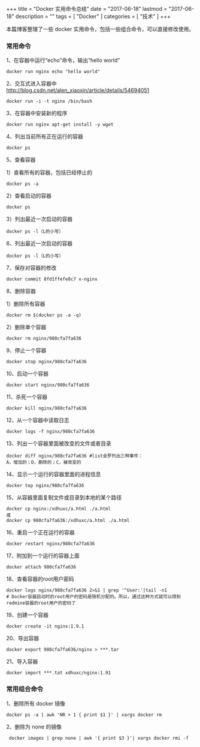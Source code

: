 +++
title = "Docker 实用命令总结"
date = "2017-06-18"
lastmod = "2017-06-18"
description = ""
tags = [
    "Docker"
]
categories = [
     "技术"
]
+++

本篇博客整理了一些 docker 实用命令，包括一些组合命令，可以直接修改使用。

<!--more-->

### 常用命令
1、在容器中运行“echo”命令，输出“hello world”
```
docker run nginx echo "hello world"
```
2、交互式进入容器中 http://blog.csdn.net/alen_xiaoxin/article/details/54694051
```
docker run -i -t nginx /bin/bash
```
3、在容器中安装新的程序
```
docker run nginx apt-get install -y wget
```
4、列出当前所有正在运行的容器
```
docker ps
```
5、查看容器

1）查看所有的容器，包括已经停止的
```
docker ps -a
```
2）查看启动的容器
```
docker ps
```
3）列出最近一次启动的容器
```
docker ps -l（L的小写）
```
6、列出最近一次启动的容器
```
docker ps -l（L的小写）
```
7、保存对容器的修改
```
docker commit 8fd1ffefe8c7 x-nginx
```
8、删除容器

1）删除所有容器
```
docker rm $(docker ps -a -q)
```
2）删除单个容器
```
docker rm nginx/980cfa7fa636
```
9、停止一个容器
```
docker stop nginx/980cfa7fa636
```
10、启动一个容器
```
docker start nginx/980cfa7fa636
```
11、杀死一个容器
```
docker kill nginx/980cfa7fa636
```
12、从一个容器中读取日志
```
docker logs -f nginx/980cfa7fa636
```
13、列出一个容器里面被改变的文件或者目录
```
docker diff nginx/980cfa7fa636 #list会罗列出三种事件：
A，增加的；D，删除的；C，被改变的
```
14、显示一个运行的容器里面的进程信息
```
docker top nginx/980cfa7fa636
```
15、从容器里面复制文件或目录到本地的某个路径
```
docker cp nginx:/xdhuxc/a.html ./a.html
或
docker cp 980cfa7fa636:/xdhuxc/a.html ./a.html
```
16、重启一个正在运行的容器
```
docker restart nginx/980cfa7fa636
```
17、附加到一个运行的容器上面
```
docker attach 980cfa7fa636
```
18、查看容器的root用户密码
```
docker logs nginx/980cfa7fa636 2>&1 | grep '^User:'|tail -n1 
# Docker容器启动时的root用户的密码是随机分配的。所以，通过这种方式就可以得到redmine容器的root用户的密码了
```

19、创建一个容器
```
docker create -it nginx:1.9.1
```
20、导出容器
```
docker export 980cfa7fa636/nginx > ***.tar
```

21、导入容器
```
docker import ***.tat xdhuxc/nginx:1.91
```

### 常用组合命令
1、删除所有 docker 镜像
```
docker ps -a | awk 'NR > 1 { print $1 }' | xargs docker rm
```

2、删除为 none 的镜像
```
 docker images | grep none | awk '{ print $3 }'| xargs docker rmi -f
```

